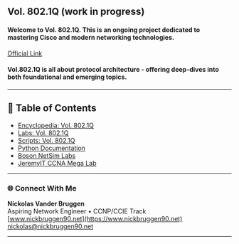 ## Vol. 802.1Q (work in progress)   

#### Welcome to Vol. 802.1Q. This is an ongoing project dedicated to mastering Cisco and modern networking technologies.
[Official Link](https://www.nickbruggen90.net)
#### Vol.802.1Q is all about protocol architecture - offering deep-dives into both foundational and emerging topics.
---
## 🔮 Table of Contents
* [Encyclopedia: Vol. 802.1Q](https://github.com/nickbruggen90/Networking-Encyclopedia-frontside)
* [Labs: Vol. 802.1Q](https://github.com/nickbruggen90/LabsVol8021Q/tree/main)
* [Scripts: Vol. 802.1Q](https://github.com/nickbruggen90/scripts)
* [Python Documentation](https://github.com/nickbruggen90/Python-Documentation/tree/main)
* [Boson NetSim Labs](https://github.com/nickbruggen90/Boson-NetSim-Labs)
* [JeremyIT CCNA Mega Lab](https://github.com/nickbruggen90/Packet-Tracer-Mega-Lab)
---
### 🌐 Connect With Me

**Nickolas Vander Bruggen**  
Aspiring Network Engineer • CCNP/CCIE Track  
[www.nickbruggen90.net](https://www.nickbruggen90.net)   
nickolas@nickbruggen90.net

---
